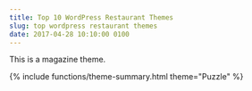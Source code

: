 ```yaml
---
title: Top 10 WordPress Restaurant Themes
slug: top wordpress restaurant themes
date: 2017-04-28 10:10:00 0100
---
```

This is a magazine theme.

<div class="theme-summary" markdown="1">
{% include functions/theme-summary.html theme="Puzzle" %}
</div>
